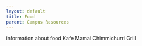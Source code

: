 ```yaml
---
layout: default
title: Food
parent: Campus Resources
---
```


information about food
Kafe Mamai
Chimmichurri Grill
